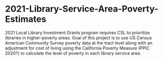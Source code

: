 # 2021-Library-Service-Area-Poverty-Estimates

2021 Local Library Investment Grants program requires CSL to prioritize libraries in higher-poverty areas. Goal of this project is to use US Census American Community Survey poverty data at the tract level along with an adjustment for cost of living using the California Poverty Measure (PPIC 2020?) to calculate the level of poverty in each library service area.
